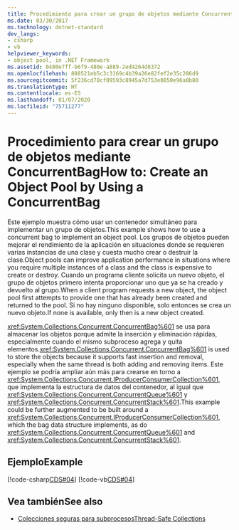 ```yaml
---
title: Procedimiento para crear un grupo de objetos mediante ConcurrentBag
ms.date: 03/30/2017
ms.technology: dotnet-standard
dev_langs:
- csharp
- vb
helpviewer_keywords:
- object pool, in .NET Framework
ms.assetid: 0480e7ff-b6f9-480e-a889-2ed4264d8372
ms.openlocfilehash: 888521eb5c3c3169c4b39a26e82fef2e35c286d9
ms.sourcegitcommit: 5f236cd78cf09593c8945a7d753e0850e96a0b80
ms.translationtype: HT
ms.contentlocale: es-ES
ms.lasthandoff: 01/07/2020
ms.locfileid: "75711277"
---
```

# <a name="how-to-create-an-object-pool-by-using-a-concurrentbag"></a><span data-ttu-id="524d0-102">Procedimiento para crear un grupo de objetos mediante ConcurrentBag</span><span class="sxs-lookup"><span data-stu-id="524d0-102">How to: Create an Object Pool by Using a ConcurrentBag</span></span>
<span data-ttu-id="524d0-103">Este ejemplo muestra cómo usar un contenedor simultáneo para implementar un grupo de objetos.</span><span class="sxs-lookup"><span data-stu-id="524d0-103">This example shows how to use a concurrent bag to implement an object pool.</span></span> <span data-ttu-id="524d0-104">Los grupos de objetos pueden mejorar el rendimiento de la aplicación en situaciones donde se requieren varias instancias de una clase y cuesta mucho crear o destruir la clase.</span><span class="sxs-lookup"><span data-stu-id="524d0-104">Object pools can improve application performance in situations where you require multiple instances of a class and the class is expensive to create or destroy.</span></span> <span data-ttu-id="524d0-105">Cuando un programa cliente solicita un nuevo objeto, el grupo de objetos primero intenta proporcionar uno que ya se ha creado y devuelto al grupo.</span><span class="sxs-lookup"><span data-stu-id="524d0-105">When a client program requests a new object, the object pool first attempts to provide one that has already been created and returned to the pool.</span></span> <span data-ttu-id="524d0-106">Si no hay ninguno disponible, solo entonces se crea un nuevo objeto.</span><span class="sxs-lookup"><span data-stu-id="524d0-106">If none is available, only then is a new object created.</span></span>  
  
 <span data-ttu-id="524d0-107"><xref:System.Collections.Concurrent.ConcurrentBag%601> se usa para almacenar los objetos porque admite la inserción y eliminación rápidas, especialmente cuando el mismo subproceso agrega y quita elementos.</span><span class="sxs-lookup"><span data-stu-id="524d0-107"><xref:System.Collections.Concurrent.ConcurrentBag%601> is used to store the objects because it supports fast insertion and removal, especially when the same thread is both adding and removing items.</span></span> <span data-ttu-id="524d0-108">Este ejemplo se podría ampliar aún más para crearse en torno a <xref:System.Collections.Concurrent.IProducerConsumerCollection%601>, que implementa la estructura de datos del contenedor, al igual que <xref:System.Collections.Concurrent.ConcurrentQueue%601> y <xref:System.Collections.Concurrent.ConcurrentStack%601>.</span><span class="sxs-lookup"><span data-stu-id="524d0-108">This example could be further augmented to be built around a <xref:System.Collections.Concurrent.IProducerConsumerCollection%601>, which the bag data structure implements, as do <xref:System.Collections.Concurrent.ConcurrentQueue%601> and <xref:System.Collections.Concurrent.ConcurrentStack%601>.</span></span>  
  
## <a name="example"></a><span data-ttu-id="524d0-109">Ejemplo</span><span class="sxs-lookup"><span data-stu-id="524d0-109">Example</span></span>  
 [!code-csharp[CDS#04](../../../../samples/snippets/csharp/VS_Snippets_Misc/cds/cs/objectpool.cs#04)]
 [!code-vb[CDS#04](../../../../samples/snippets/visualbasic/VS_Snippets_Misc/cds/vb/objectpool04.vb#04)]  
  
## <a name="see-also"></a><span data-ttu-id="524d0-110">Vea también</span><span class="sxs-lookup"><span data-stu-id="524d0-110">See also</span></span>

- [<span data-ttu-id="524d0-111">Colecciones seguras para subprocesos</span><span class="sxs-lookup"><span data-stu-id="524d0-111">Thread-Safe Collections</span></span>](../../../../docs/standard/collections/thread-safe/index.md)
